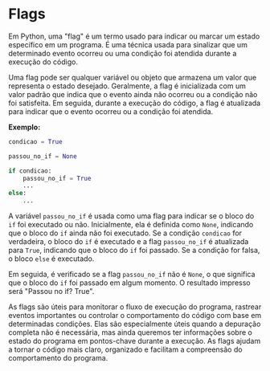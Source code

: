 # Flags

Em Python, uma "flag" é um termo usado para indicar ou marcar um estado específico em um programa. É uma técnica usada para sinalizar que um determinado evento ocorreu ou uma condição foi atendida durante a execução do código.

Uma flag pode ser qualquer variável ou objeto que armazena um valor que representa o estado desejado. Geralmente, a flag é inicializada com um valor padrão que indica que o evento ainda não ocorreu ou a condição não foi satisfeita. Em seguida, durante a execução do código, a flag é atualizada para indicar que o evento ocorreu ou a condição foi atendida.

**Exemplo:**

```python
condicao = True

passou_no_if = None

if condicao:
    passou_no_if = True
    ...
else:
    ...
```

A variável `passou_no_if` é usada como uma flag para indicar se o bloco do `if` foi executado ou não. Inicialmente, ela é definida como `None`, indicando que o bloco do `if` ainda não foi executado. Se a condição `condicao` for verdadeira, o bloco do `if` é executado e a flag `passou_no_if` é atualizada para `True`, indicando que o bloco do `if` foi passado. Se a condição for falsa, o bloco `else` é executado.

Em seguida, é verificado se a flag `passou_no_if` não é `None`, o que significa que o bloco do `if` foi passado em algum momento. O resultado impresso será "Passou no if? True".

As flags são úteis para monitorar o fluxo de execução do programa, rastrear eventos importantes ou controlar o comportamento do código com base em determinadas condições. Elas são especialmente úteis quando a depuração completa não é necessária, mas ainda queremos ter informações sobre o estado do programa em pontos-chave durante a execução. As flags ajudam a tornar o código mais claro, organizado e facilitam a compreensão do comportamento do programa.